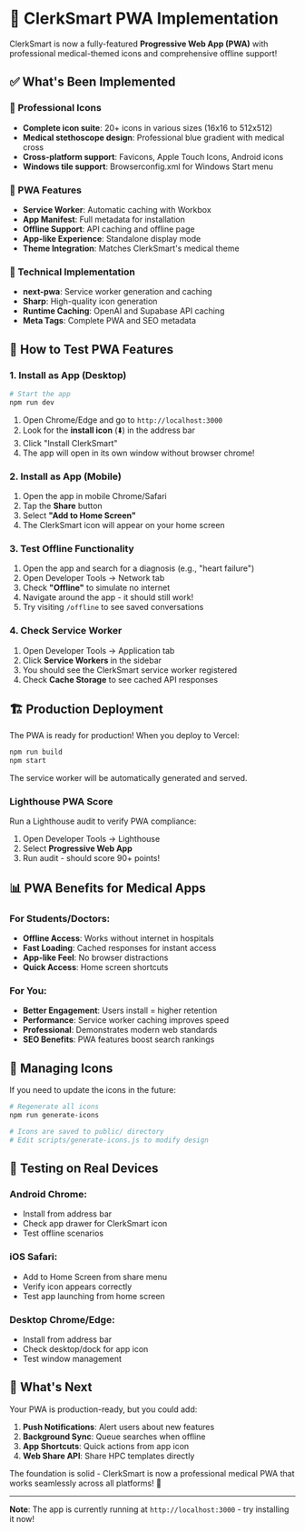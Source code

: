 # 🚀 ClerkSmart PWA Implementation

ClerkSmart is now a fully-featured **Progressive Web App (PWA)** with professional medical-themed icons and comprehensive offline support!

## ✅ What's Been Implemented

### 🎨 Professional Icons
- **Complete icon suite**: 20+ icons in various sizes (16x16 to 512x512)
- **Medical stethoscope design**: Professional blue gradient with medical cross
- **Cross-platform support**: Favicons, Apple Touch Icons, Android icons
- **Windows tile support**: Browserconfig.xml for Windows Start menu

### 📱 PWA Features
- **Service Worker**: Automatic caching with Workbox
- **App Manifest**: Full metadata for installation
- **Offline Support**: API caching and offline page
- **App-like Experience**: Standalone display mode
- **Theme Integration**: Matches ClerkSmart's medical theme

### 🔧 Technical Implementation
- **next-pwa**: Service worker generation and caching
- **Sharp**: High-quality icon generation
- **Runtime Caching**: OpenAI and Supabase API caching
- **Meta Tags**: Complete PWA and SEO metadata

## 🧪 How to Test PWA Features

### 1. Install as App (Desktop)
```bash
# Start the app
npm run dev
```

1. Open Chrome/Edge and go to `http://localhost:3000`
2. Look for the **install icon** (⬇️) in the address bar
3. Click "Install ClerkSmart"
4. The app will open in its own window without browser chrome!

### 2. Install as App (Mobile)
1. Open the app in mobile Chrome/Safari
2. Tap the **Share** button
3. Select **"Add to Home Screen"**
4. The ClerkSmart icon will appear on your home screen

### 3. Test Offline Functionality
1. Open the app and search for a diagnosis (e.g., "heart failure")
2. Open Developer Tools → Network tab
3. Check **"Offline"** to simulate no internet
4. Navigate around the app - it should still work!
5. Try visiting `/offline` to see saved conversations

### 4. Check Service Worker
1. Open Developer Tools → Application tab
2. Click **Service Workers** in the sidebar
3. You should see the ClerkSmart service worker registered
4. Check **Cache Storage** to see cached API responses

## 🏗️ Production Deployment

The PWA is ready for production! When you deploy to Vercel:

```bash
npm run build
npm start
```

The service worker will be automatically generated and served.

### Lighthouse PWA Score
Run a Lighthouse audit to verify PWA compliance:
1. Open Developer Tools → Lighthouse
2. Select **Progressive Web App**
3. Run audit - should score 90+ points!

## 📊 PWA Benefits for Medical Apps

### For Students/Doctors:
- **Offline Access**: Works without internet in hospitals
- **Fast Loading**: Cached responses for instant access
- **App-like Feel**: No browser distractions
- **Quick Access**: Home screen shortcuts

### For You:
- **Better Engagement**: Users install = higher retention
- **Performance**: Service worker caching improves speed
- **Professional**: Demonstrates modern web standards
- **SEO Benefits**: PWA features boost search rankings

## 🔧 Managing Icons

If you need to update the icons in the future:

```bash
# Regenerate all icons
npm run generate-icons

# Icons are saved to public/ directory
# Edit scripts/generate-icons.js to modify design
```

## 📱 Testing on Real Devices

### Android Chrome:
- Install from address bar
- Check app drawer for ClerkSmart icon
- Test offline scenarios

### iOS Safari:
- Add to Home Screen from share menu
- Verify icon appears correctly
- Test app launching from home screen

### Desktop Chrome/Edge:
- Install from address bar
- Check desktop/dock for app icon
- Test window management

## 🚀 What's Next

Your PWA is production-ready, but you could add:

1. **Push Notifications**: Alert users about new features
2. **Background Sync**: Queue searches when offline
3. **App Shortcuts**: Quick actions from app icon
4. **Web Share API**: Share HPC templates directly

The foundation is solid - ClerkSmart is now a professional medical PWA that works seamlessly across all platforms! 🎉

---

**Note**: The app is currently running at `http://localhost:3000` - try installing it now! 